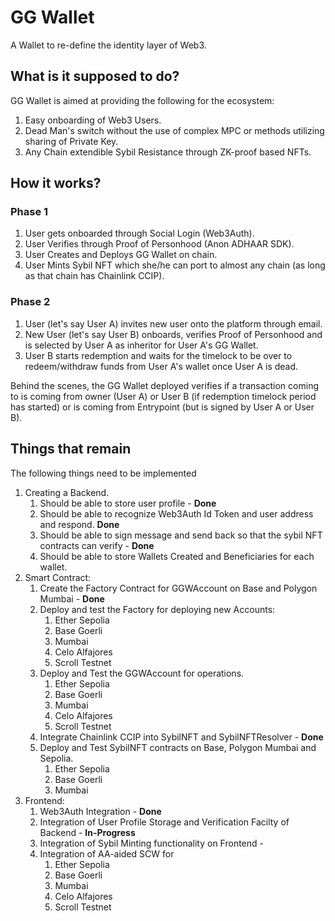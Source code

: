 # GG Wallet
A Wallet to re-define the identity layer of Web3. 

## What is it supposed to do?
GG Wallet is aimed at providing the following for the ecosystem:
1. Easy onboarding of Web3 Users.
2. Dead Man's switch without the use of complex MPC or methods utilizing sharing of Private Key.
3. Any Chain extendible Sybil Resistance through ZK-proof based NFTs.

## How it works?

### Phase 1
1. User gets onboarded through Social Login (Web3Auth).
2. User Verifies through Proof of Personhood (Anon ADHAAR SDK).
3. User Creates and Deploys GG Wallet on chain.
4. User Mints Sybil NFT which she/he can port to almost any chain (as long as that chain has Chainlink CCIP).

### Phase 2
1. User (let's say User A) invites new user onto the platform through email.
2. New User (let's say User B) onboards, verifies Proof of Personhood and is selected by User A as inheritor for User A's GG Wallet.
3. User B starts redemption and waits for the timelock to be over to redeem/withdraw funds from User A's wallet once User A is dead.

Behind the scenes, the GG Wallet deployed verifies if a transaction coming to is coming from owner (User A) or User B (if redemption timelock period has started) or is coming from Entrypoint (but is signed by User A or User B).

## Things that remain
The following things need to be implemented
1. Creating a Backend.
    1. Should be able to store user profile - **Done**
    2. Should be able to recognize Web3Auth Id Token and user address and respond. **Done**
    3. Should be able to sign message and send back so that the sybil NFT contracts can verify - **Done**
    4. Should be able to store Wallets Created and Beneficiaries for each wallet.
2. Smart Contract:
    1. Create the Factory Contract for GGWAccount on Base and Polygon Mumbai - **Done**
    2. Deploy and test the Factory for deploying new Accounts:
        1. Ether Sepolia
        2. Base Goerli
        3. Mumbai
        4. Celo Alfajores
        5. Scroll Testnet
    3. Deploy and Test the GGWAccount for operations.
        1. Ether Sepolia
        2. Base Goerli
        3. Mumbai
        4. Celo Alfajores
        5. Scroll Testnet
    4. Integrate Chainlink CCIP into SybilNFT and SybilNFTResolver - **Done**
    5. Deploy and Test SybilNFT contracts on Base, Polygon Mumbai and Sepolia.
        1. Ether Sepolia
        2. Base Goerli
        3. Mumbai
3. Frontend:
    1. Web3Auth Integration - **Done**
    2. Integration of User Profile Storage and Verification Facilty of Backend -  **In-Progress**
    3. Integration of Sybil Minting functionality on Frontend - 
    4. Integration of AA-aided SCW for
        1. Ether Sepolia
        2. Base Goerli
        3. Mumbai
        4. Celo Alfajores
        5. Scroll Testnet